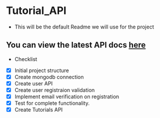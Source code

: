# Tutorial_API

- This will be the default Readme we will use for the project
## You can view the latest API docs [here](https://documenter.getpostman.com/view/24418112/2s935sn1cU) 

- Checklist

- [x] Initial project structure
- [x] Create mongodb connection
- [x] Create user  API
- [x] Create user registraion validation
- [x] Implement email verification on registration
- [x] Test for complete functionality.
- [X] Create Tutorials API 

